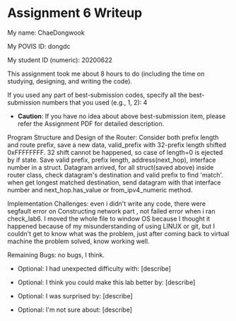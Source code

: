 Assignment 6 Writeup
=============

My name: ChaeDongwook

My POVIS ID: dongdc

My student ID (numeric): 20200622

This assignment took me about 8 hours to do (including the time on studying, designing, and writing the code).

If you used any part of best-submission codes, specify all the best-submission numbers that you used (e.g., 1, 2): 4


- **Caution**: If you have no idea about above best-submission item, please refer the Assignment PDF for detailed description.

Program Structure and Design of the Router:
Consider both prefix length and route prefix, save a new data, valid_prefix with 32-prefix length shifted 0xFFFFFFFF.
32 shift cannot be happened, so case of length=0 is ejected by if state.
Save valid prefix, prefix length, address(next_hop), interface number in a struct.
Datagram arrived, for all struct(saved above) inside router class, check datagram's destination and valid prefix to find 'match'.
when get longest matched destination, send datagram with that interface number and next_hop.has_value or from_ipv4_numeric method.

Implementation Challenges:
even i didn't write any code, there were segfault error on Constructing network part , not failed error when i ran check_lab6.
I moved the whole file to window OS because I thought it happened because of my misunderstanding of using LINUX or git,
but I couldn't get to know what was the problem, just after coming back to virtual machine the problem solved, know working well.

Remaining Bugs:
no bugs, I think.

- Optional: I had unexpected difficulty with: [describe]

- Optional: I think you could make this lab better by: [describe]

- Optional: I was surprised by: [describe]

- Optional: I'm not sure about: [describe]
